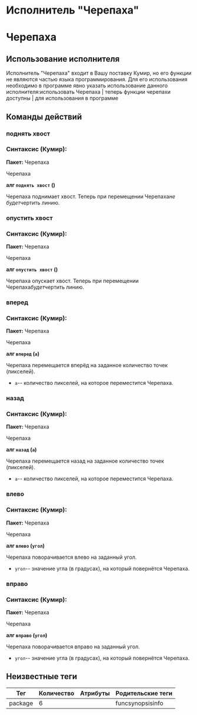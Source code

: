 # Исполнитель "Черепаха"

# Черепаха

## Использование исполнителя

Исполнитель "Черепаха" входит в Вашу поставку Кумир, но его функции не являются частью языка
		программирования. Для его использования необходимо в программе явно указать использование данного исполнителя:использовать Черепаха
| теперь функции черепахи доступны
| для использования в программе

## Команды действий

### поднять хвост

### Синтаксис (Кумир):

**Пакет:** Черепаха

Черепаха

**алг `поднять хвост` ()**

Черепаха поднимает хвост. Теперь при перемещении Черепаха*не
			будет*чертить линию.

### опустить хвост

### Синтаксис (Кумир):

**Пакет:** Черепаха

Черепаха

**алг `опустить хвост` ()**

Черепаха опускает хвост. Теперь при перемещении Черепаха*будет*чертить линию.

### вперед

### Синтаксис (Кумир):

**Пакет:** Черепаха

Черепаха

**алг `вперед` (`а`)**

Черепаха перемещается вперёд на заданное количество точек (пикселей).


* `а`-- количество пикселей, на которое переместится Черепаха.

### назад

### Синтаксис (Кумир):

**Пакет:** Черепаха

Черепаха

**алг `назад` (`а`)**

Черепаха перемещается назад на заданное количество точек (пикселей).


* `а`-- количество пикселей, на которое переместится Черепаха.

### влево

### Синтаксис (Кумир):

**Пакет:** Черепаха

Черепаха

**алг `влево` (`угол`)**

Черепаха поворачивается влево на заданный угол.


* `угол`-- значение угла (в градусах), на который повернётся Черепаха.

### вправо

### Синтаксис (Кумир):

**Пакет:** Черепаха

Черепаха

**алг `вправо` (`угол`)**

Черепаха поворачивается вправо на заданный угол.


* `угол`-- значение угла (в градусах), на который повернётся Черепаха.


## Неизвестные теги

| Тег | Количество | Атрибуты | Родительские теги |
|-----|------------|----------|-------------------|
| package | 6 |  | funcsynopsisinfo |